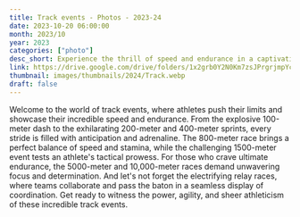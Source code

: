 ```yaml
---
title: Track events - Photos - 2023-24
date: 2023-10-20 06:00:00
month: 2023/10
year: 2023
categories: ["photo"]
desc_short: Experience the thrill of speed and endurance in a captivating lineup of track events, from lightning-fast sprints to grueling long-distance races and exhilarating relay battles.
link: https://drive.google.com/drive/folders/1x2grb0Y2N0Km7zsJPrgrjmpYc6AX3uQ0?usp=sharing
thumbnail: images/thumbnails/2024/Track.webp
draft: false
---
```


Welcome to the world of track events, where athletes push their limits and showcase their incredible speed and endurance. From the explosive 100-meter dash to the exhilarating 200-meter and 400-meter sprints, every stride is filled with anticipation and adrenaline. The 800-meter race brings a perfect balance of speed and stamina, while the challenging 1500-meter event tests an athlete's tactical prowess. For those who crave ultimate endurance, the 5000-meter and 10,000-meter races demand unwavering focus and determination. And let's not forget the electrifying relay races, where teams collaborate and pass the baton in a seamless display of coordination. Get ready to witness the power, agility, and sheer athleticism of these incredible track events.